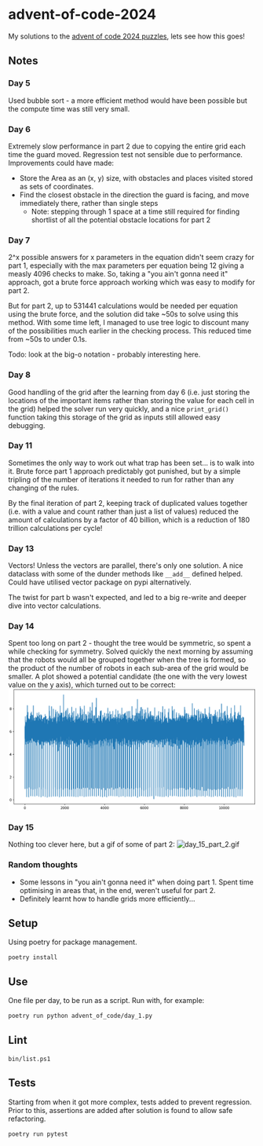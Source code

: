 # advent-of-code-2024

My solutions to the [advent of code 2024 puzzles](https://adventofcode.com/2024), lets see how this goes!

## Notes
### Day 5
Used bubble sort - a more efficient method would have been possible but the compute time was still very small.

### Day 6
Extremely slow performance in part 2 due to copying the entire grid each time the guard moved.
Regression test not sensible due to performance.
Improvements could have made:
- Store the Area as an (x, y) size, with obstacles and places visited stored as sets of coordinates.
- Find the closest obstacle in the direction the guard is facing, and move immediately there, rather than single steps
  - Note: stepping through 1 space at a time still required for finding shortlist of all the potential obstacle locations for part 2

### Day 7
2^x possible answers for x parameters in the equation didn't seem crazy for part 1,
especially with the max parameters per equation being 12 giving a measly 4096 checks to make.
So, taking a "you ain't gonna need it" approach, got a brute force approach working which was easy to modify for part 2.

But for part 2, up to 531441 calculations would be needed per equation using the brute force,
and the solution did take ~50s to solve using this method.
With some time left, I managed to use tree logic to discount many of the possibilities much earlier in the checking process.
This reduced time from ~50s to under 0.1s.

Todo: look at the big-o notation - probably interesting here.

### Day 8
Good handling of the grid after the learning from day 6
(i.e. just storing the locations of the important items rather than storing the value for each cell in the grid)
helped the solver run very quickly, and a nice `print_grid()` function taking this storage of the grid as inputs still allowed easy debugging.

### Day 11
Sometimes the only way to work out what trap has been set… is to walk into it.
Brute force part 1 approach predictably got punished, 
but by a simple tripling of the number of iterations it needed to run for rather than any changing of the rules.

By the final iteration of part 2, keeping track of duplicated values together (i.e. with a value and count rather than just a list of values) 
reduced the amount of calculations by a factor of 40 billion, which is a reduction of 180 trillion calculations per cycle!

### Day 13
Vectors! Unless the vectors are parallel, there's only one solution. 
A nice dataclass with some of the dunder methods like `__add__` defined helped.
Could have utilised vector package on pypi alternatively.

The twist for part b wasn't expected, and led to a big re-write and deeper dive into vector calculations.

### Day 14
Spent too long on part 2 - thought the tree would be symmetric, so spent a while checking for symmetry.
Solved quickly the next morning by assuming that the robots would all be grouped together when the tree is formed,
so the product of the number of robots in each sub-area of the grid would be smaller.
A plot showed a potential candidate (the one with the very lowest value on the y axis), which turned out to be correct:
![day_14.png](day_14.png)

### Day 15
Nothing too clever here, but a gif of some of part 2:
![day_15_part_2.gif](day_15.gif)

### Random thoughts
- Some lessons in "you ain't gonna need it" when doing part 1.
Spent time optimising in areas that, in the end, weren't useful for part 2.
- Definitely learnt how to handle grids more efficiently...

## Setup
Using poetry for package management.
```shell
poetry install
```

## Use
One file per day, to be run as a script.
Run with, for example:
```shell
poetry run python advent_of_code/day_1.py
```

## Lint
```shell
bin/list.ps1
```

## Tests
Starting from when it got more complex, tests added to prevent regression.
Prior to this, assertions are added after solution is found to allow safe refactoring.
```shell
poetry run pytest
```
